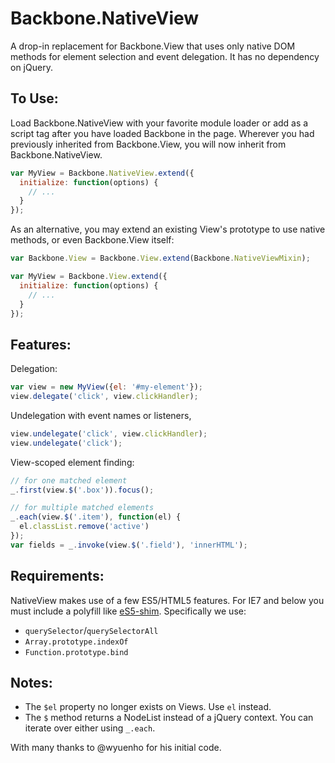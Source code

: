 Backbone.NativeView
===================

A drop-in replacement for Backbone.View that uses only native DOM methods for
element selection and event delegation. It has no dependency on jQuery.


To Use:
-------
Load Backbone.NativeView with your favorite module loader or add as a script
tag after you have loaded Backbone in the page. Wherever you had previously
inherited from Backbone.View, you will now inherit from Backbone.NativeView.

```js
var MyView = Backbone.NativeView.extend({
  initialize: function(options) {
    // ...
  }
});
```

As an alternative, you may extend an existing View's prototype to use native
methods, or even Backbone.View itself:

```js
var Backbone.View = Backbone.View.extend(Backbone.NativeViewMixin);

var MyView = Backbone.View.extend({
  initialize: function(options) {
    // ...
  }
});
```

Features:
---------
Delegation:
```js
var view = new MyView({el: '#my-element'});
view.delegate('click', view.clickHandler);
```

Undelegation with event names or listeners,
```js
view.undelegate('click', view.clickHandler);
view.undelegate('click');
```

View-scoped element finding:
```js
// for one matched element
_.first(view.$('.box')).focus();

// for multiple matched elements
_.each(view.$('.item'), function(el) {
  el.classList.remove('active')
});
var fields = _.invoke(view.$('.field'), 'innerHTML');
```

Requirements:
-------------
NativeView makes use of a few ES5/HTML5 features. For IE7 and below you must
include a polyfill like [eS5-shim](https://github.com/es-shims/es5-shim).
Specifically we use:

* `querySelector`/`querySelectorAll`
* `Array.prototype.indexOf`
* `Function.prototype.bind`

Notes:
------
* The `$el` property no longer exists on Views. Use `el` instead.
* The `$` method returns a NodeList instead of a jQuery context. You can
  iterate over either using `_.each`.


With many thanks to @wyuenho for his initial code.

